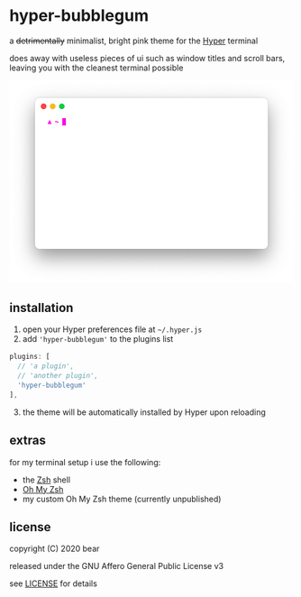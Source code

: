# hyper-bubblegum
a ~~detrimentally~~ minimalist, bright pink theme for the [Hyper](http://hyper.is/) terminal

does away with useless pieces of ui such as window titles and scroll bars, leaving you with the cleanest terminal possible

![](screenshot.png)

## installation

1. open your Hyper preferences file at `~/.hyper.js`
2. add `'hyper-bubblegum'` to the plugins list
```javascript
plugins: [
  // 'a plugin',
  // 'another plugin',
  'hyper-bubblegum'
],
```
3. the theme will be automatically installed by Hyper upon reloading

## extras
for my terminal setup i use the following:
* the [Zsh](www.zsh.org) shell
* [Oh My Zsh](https://github.com/ohmyzsh/ohmyzsh/)
* my custom Oh My Zsh theme (currently unpublished)

## license
copyright (C) 2020 bear

released under the GNU Affero General Public License v3

see [LICENSE](LICENSE) for details
